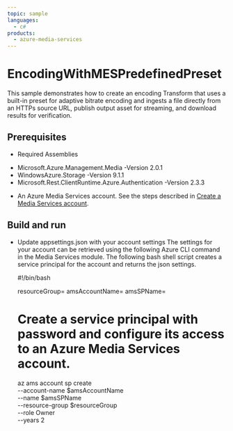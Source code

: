 ```yaml
---
topic: sample
languages:
  - c#
products:
  - azure-media-services
---
```


# EncodingWithMESPredefinedPreset

This sample demonstrates how to create an encoding Transform that uses a built-in preset for adaptive bitrate encoding and ingests a file directly from an HTTPs source URL, publish output asset for streaming, and download results for verification.

## Prerequisites

* Required Assemblies

- Microsoft.Azure.Management.Media -Version 2.0.1
- WindowsAzure.Storage -Version 9.1.1
- Microsoft.Rest.ClientRuntime.Azure.Authentication -Version 2.3.3

* An Azure Media Services account. See the steps described in [Create a Media Services account](https://docs.microsoft.com/azure/media-services/latest/create-account-cli-quickstart).

## Build and run

* Update appsettings.json with your account settings The settings for your account can be retrieved using the following Azure CLI command in the Media Services module. The following bash shell script creates a service principal for the account and returns the json settings.

    #!/bin/bash

    resourceGroup=<your resource group>
    amsAccountName=<your ams account name>
    amsSPName=<your AAD application>

    # Create a service principal with password and configure its access to an Azure Media Services account.
    az ams account sp create \
    --account-name $amsAccountName \
    --name $amsSPName \
    --resource-group $resourceGroup \
    --role Owner \
    --years 2
